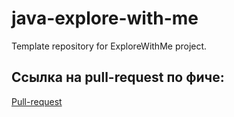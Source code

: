 # java-explore-with-me
Template repository for ExploreWithMe project.

## Ссылка на pull-request по фиче:
[Pull-request](https://github.com/realkireev/java-explore-with-me/pull/5)
